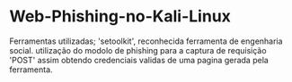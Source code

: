 # Web-Phishing-no-Kali-Linux

Ferramentas utilizadas; 'setoolkit', reconhecida ferramenta de engenharia social.
utilização do modolo de phishing para a captura de requisição 'POST' assim obtendo credenciais validas de uma pagina gerada pela ferramenta. 

